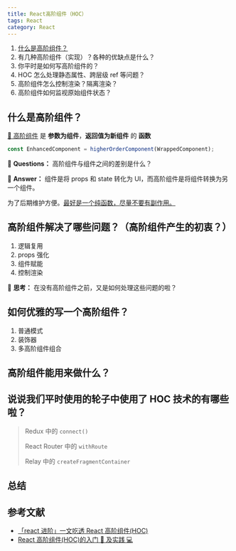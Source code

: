 ```yaml
---
title: React高阶组件（HOC）
tags: React
category: React
---
```


1. [ 什么是高阶组件？ ](#什么是高阶组件？)
2. 有几种高阶组件（实现）？各种的优缺点是什么？
3. 你平时是如何写高阶组件的？
4. HOC 怎么处理静态属性、跨层级 ref 等问题？
5. 高阶组件怎么控制渲染？隔离渲染？
6. 高阶组件如何监视原始组件状态？

## 什么是高阶组件？

[🙋 高阶组件](https://react.docschina.org/docs/higher-order-components.html) 是 **参数为组件**，**返回值为新组件** 的 **函数**

```js
const EnhancedComponent = higherOrderComponent(WrappedComponent);
```

🤔 **Questions：** 高阶组件与组件之间的差别是什么？

🙋 **Answer：** 组件是将 props 和 state 转化为 UI，而高阶组件是将组件转换为另一个组件。

为了后期维护方便。<u>最好是一个纯函数，尽量不要有副作用。</u>

## 高阶组件解决了哪些问题？（高阶组件产生的初衷？）

1. 逻辑复用
2. props 强化
3. 组件赋能
4. 控制渲染

🤔 **思考：** 在没有高阶组件之前，又是如何处理这些问题的啦？

## 如何优雅的写一个高阶组件？

1. 普通模式
2. 装饰器
3. 多高阶组件组合

## 高阶组件能用来做什么？

## 说说我们平时使用的轮子中使用了 HOC 技术的有哪些啦？

> Redux 中的 `connect()`
>
> React Router 中的 `withRoute`
>
> Relay 中的 `createFragmentContainer`

## 总结

## 参考文献

- [「react 进阶」一文吃透 React 高阶组件(HOC)](https://juejin.cn/post/6940422320427106335)
- [React 高阶组件(HOC)的入门 📖 及实践 💻](https://juejin.cn/post/6844904050236850184)

